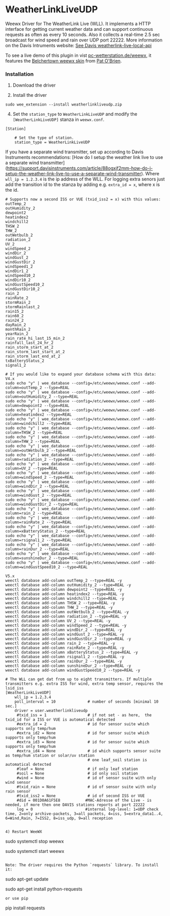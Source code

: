 # WeatherLinkLiveUDP
Weewx Driver for The WeatherLink Live (WLL). It implements a HTTP interface for getting current weather data and can support continuous requests as often as every 10 seconds.
Also it collects a real-time 2.5 sec broadcast for wind speed and rain over UDP port 22222.
More information on the Davis Intruments website: [See Davis weatherlink-live-local-api](https://weatherlink.github.io/weatherlink-live-local-api/)

To see a live demo of this plugin in vist [pc-wetterstation.de/weewx](https://www.pc-wetterstation.de/wetter/weewx), it features the [Belchertown weewx skin](https://github.com/poblabs/weewx-belchertown#belchertown-weewx-skin) from [Pat O'Brien](https://github.com/poblabs).

### Installation


1) Download the driver


2) Install the driver

```
sudo wee_extension --install weatherlinkliveudp.zip
``` 

4) Set the `station_type` to `WeatherLinkLiveUDP` and modify the `[WeatherLinkLiveUDP]` stanza in `weewx.conf`.
```
[Station]

    # Set the type of station.
    station_type = WeatherLinkLiveUDP
```
If you have a separate wind transmitter, set up according to Davis Instruments recommendations: 
[How do I setup the weather link live to use a separate wind transmitter]
(https://support.davisinstruments.com/article/88ogxjf2mm-how-do-i-setup-the-weather-link-live-to-use-a-separate-wind-transmitter).
Where `wll_ip = 1.2.3.4` is the ip address of the WLL.
For logging extra senors just add the transition id to the stanza by adding e.g. `extra_id = x`, 
where x is the id. 

```
# Supports now a second ISS or VUE (txid_iss2 = x) with this values:
outTemp_2
outHumidity_2
dewpoint2
heatindex2
windchill2
THSW_2
THW_2
outWetbulb_2
radiation_2
UV_2
windSpeed_2
windDir_2
windGust_2
windGustDir_2
windSpeed1_2
windDir1_2
windSpeed10_2
windDir10_2
windGustSpeed10_2
windGustDir10_2
rain_2
rainRate_2
stormRain_2
stormRainlast_2
rain15_2
rain60_2
rain24_2
dayRain_2
monthRain_2
yearRain_2
rain_rate_hi_last_15_min_2
rainfall_last_24_hr_2
rain_storm_start_at_2
rain_storm_last_start_at_2
rain_storm_last_end_at_2
txBatteryStatus_2
signal1_2
```

```
# If you would like to expand your database schema with this data:
V4.x
sudo echo "y" | wee_database --config=/etc/weewx/weewx.conf --add-column=outTemp_2 --type=REAL
sudo echo "y" | wee_database --config=/etc/weewx/weewx.conf --add-column=outHumidity_2 --type=REAL
sudo echo "y" | wee_database --config=/etc/weewx/weewx.conf --add-column=dewpoint2 --type=REAL
sudo echo "y" | wee_database --config=/etc/weewx/weewx.conf --add-column=heatindex2 --type=REAL
sudo echo "y" | wee_database --config=/etc/weewx/weewx.conf --add-column=windchill2 --type=REAL
sudo echo "y" | wee_database --config=/etc/weewx/weewx.conf --add-column=THSW_2 --type=REAL
sudo echo "y" | wee_database --config=/etc/weewx/weewx.conf --add-column=THW_2 --type=REAL
sudo echo "y" | wee_database --config=/etc/weewx/weewx.conf --add-column=outWetbulb_2 --type=REAL
sudo echo "y" | wee_database --config=/etc/weewx/weewx.conf --add-column=radiation_2 --type=REAL
sudo echo "y" | wee_database --config=/etc/weewx/weewx.conf --add-column=UV_2 --type=REAL
sudo echo "y" | wee_database --config=/etc/weewx/weewx.conf --add-column=windSpeed_2 --type=REAL
sudo echo "y" | wee_database --config=/etc/weewx/weewx.conf --add-column=windDir_2 --type=REAL
sudo echo "y" | wee_database --config=/etc/weewx/weewx.conf --add-column=windGust_2 --type=REAL
sudo echo "y" | wee_database --config=/etc/weewx/weewx.conf --add-column=windGustDir_2 --type=REAL
sudo echo "y" | wee_database --config=/etc/weewx/weewx.conf --add-column=rain_2 --type=REAL
sudo echo "y" | wee_database --config=/etc/weewx/weewx.conf --add-column=rainRate_2 --type=REAL
sudo echo "y" | wee_database --config=/etc/weewx/weewx.conf --add-column=xBatteryStatus_2 --type=REAL
sudo echo "y" | wee_database --config=/etc/weewx/weewx.conf --add-column=rsignal1_2 --type=REAL
sudo echo "y" | wee_database --config=/etc/weewx/weewx.conf --add-column=rainDur_2 --type=REAL
sudo echo "y" | wee_database --config=/etc/weewx/weewx.conf --add-column=sunshineDur_2 --type=REAL
sudo echo "y" | wee_database --config=/etc/weewx/weewx.conf --add-column=windGustSpeed10_2 --type=REAL

V5.x
weectl database add-column outTemp_2 --type=REAL -y
weectl database add-column outHumidity_2 --type=REAL -y
weectl database add-column dewpoint2 --type=REAL -y
weectl database add-column heatindex2 --type=REAL -y
weectl database add-column windchill2 --type=REAL -y
weectl database add-column THSW_2 --type=REAL -y
weectl database add-column THW_2 --type=REAL -y
weectl database add-column outWetbulb_2 --type=REAL -y
weectl database add-column radiation_2 --type=REAL -y
weectl database add-column UV_2 --type=REAL -y
weectl database add-column windSpeed_2 --type=REAL -y
weectl database add-column windDir_2 --type=REAL -y
weectl database add-column windGust_2 --type=REAL -y
weectl database add-column windGustDir_2 --type=REAL -y
weectl database add-column rain_2 --type=REAL -y
weectl database add-column rainRate_2 --type=REAL -y
weectl database add-column xBatteryStatus_2 --type=REAL -y
weectl database add-column rsignal1_2 --type=REAL -y
weectl database add-column rainDur_2 --type=REAL -y
weectl database add-column sunshineDur_2 --type=REAL -y
weectl database add-column windGustSpeed10_2 --type=REAL -y
```
```
# The WLL can get dat from up to eight transmitters. If multiple transmitters e.g. extra ISS for wind, extra temp sensor, requires the lsid_iss
[WeatherLinkLiveUDP]
    wll_ip = 1.2.3.4
    poll_interval = 10              # number of seconds [minimal 10 sec.]
    driver = user.weatherlinkliveudp
     #txid_iss = 1                  # if not set - as here,  the txid_id for a ISS or VUE is automatical detected 
     #extra_id = 2                  # id for sensor suite which supports only temp/hum
     #extra_id2 = None              # id for sensor suite which supports only temp/hum
     #extra_id3 = None              # id for sensor suite which supports only temp/hum
     #extra_id4 = None              # id which supports sensor suite as temp/hum station or solar/uv station
                                    # one leaf_soil station is automatical detected
     #leaf = None                   # if only leaf station
     #soil = None                   # id only soil station
     #wind = None                   # id of sensor suite with only wind sensor
     #txid_rain = None              # id of sensor suite with only rain sensor
     #txid_iss2 = None              # id of second ISS or VUE
     #did = 001D0A61F5E8           #MAC-Adresse of the Live - is needed, if more then one DAVIS stations reports at port 22222
     log = 0                       #internal log-level: 1=UDP check time, 2=only archive-packets, 3=all packets, 4=iss, 5=extra_data1..4, 6=Wind,Rain, 7=ISS2, 8=iss_udp, 9=all reception


4) Restart WeeWX

```
sudo systemctl stop weewx

sudo systemctl start weewx
```

Note: The driver requires the Python `requests` library. To install it:

```
sudo apt-get update 

sudo apt-get install python-requests
```
or use pip
```
pip install requests
```
